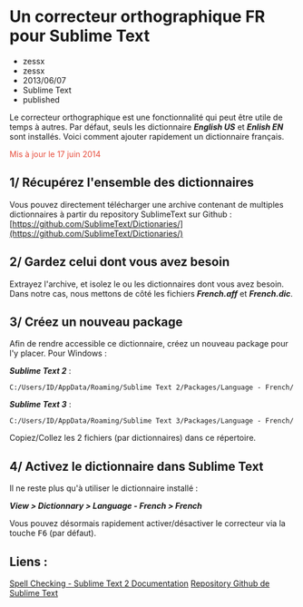 # Un correcteur orthographique FR pour Sublime Text
- zessx
- zessx
- 2013/06/07
- Sublime Text
- published

Le correcteur orthographique est une fonctionnalité qui peut être utile de temps à autres. Par défaut, seuls les dictionnaire ***English US*** et ***Enlish EN*** sont installés. Voici comment ajouter rapidement un dictionnaire français.

<span style="color:#E74D3C">Mis à jour le 17 juin 2014</span>

## 1/ Récupérez l'ensemble des dictionnaires

Vous pouvez directement télécharger une archive contenant de multiples dictionnaires à partir du repository SublimeText sur Github : [https://github.com/SublimeText/Dictionaries/](https://github.com/SublimeText/Dictionaries/)

## 2/ Gardez celui dont vous avez besoin

Extrayez l'archive, et isolez le ou les dictionnaires dont vous avez besoin. Dans notre cas, nous mettons de côté les fichiers ***French.aff*** et ***French.dic***.

## 3/ Créez un nouveau package

Afin de rendre accessible ce dictionnaire, créez un nouveau package pour l'y placer. Pour Windows :

***Sublime Text 2*** :

	C:/Users/ID/AppData/Roaming/Sublime Text 2/Packages/Language - French/

***Sublime Text 3*** :

	C:/Users/ID/AppData/Roaming/Sublime Text 3/Packages/Language - French/

Copiez/Collez les 2 fichiers (par dictionnaires) dans ce répertoire.

## 4/ Activez le dictionnaire dans Sublime Text

Il ne reste plus qu'à utiliser le dictionnaire installé :

***View > Dictionnary > Language - French > French***

Vous pouvez désormais rapidement activer/désactiver le correcteur via la touche <kbd>F6</kbd> (par défaut).

## Liens :
[Spell Checking - Sublime Text 2 Documentation](http://www.sublimetext.com/docs/2/spell_checking.html)
[Repository Github de Sublime Text](https://github.com/SublimeText/)